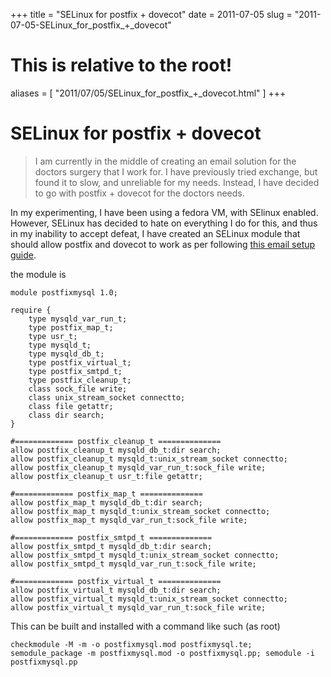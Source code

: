 +++
title = "SELinux for postfix + dovecot"
date = 2011-07-05
slug = "2011-07-05-SELinux_for_postfix_+_dovecot"
# This is relative to the root!
aliases = [ "2011/07/05/SELinux_for_postfix_+_dovecot.html" ]
+++
# SELinux for postfix + dovecot

> I am currently in the middle of creating an email solution for the
> doctors surgery that I work for. I have previously tried exchange, but
> found it to slow, and unreliable for my needs. Instead, I have decided
> to go with postfix + dovecot for the doctors needs.

In my experimenting, I have been using a fedora VM, with SElinux
enabled. However, SELinux has decided to hate on everything I do for
this, and thus in my inability to accept defeat, I have created an
SELinux module that should allow postfix and dovecot to work as per
following [this email setup
guide](http://www.1a-centosserver.com/centos_linux_mail_server/centos_mail_server.php).

the module is

    module postfixmysql 1.0;

    require {
        type mysqld_var_run_t;
        type postfix_map_t;
        type usr_t;
        type mysqld_t;
        type mysqld_db_t;
        type postfix_virtual_t;
        type postfix_smtpd_t;
        type postfix_cleanup_t;
        class sock_file write;
        class unix_stream_socket connectto;
        class file getattr;
        class dir search;
    }

    #============= postfix_cleanup_t ==============
    allow postfix_cleanup_t mysqld_db_t:dir search;
    allow postfix_cleanup_t mysqld_t:unix_stream_socket connectto;
    allow postfix_cleanup_t mysqld_var_run_t:sock_file write;
    allow postfix_cleanup_t usr_t:file getattr;

    #============= postfix_map_t ==============
    allow postfix_map_t mysqld_db_t:dir search;
    allow postfix_map_t mysqld_t:unix_stream_socket connectto;
    allow postfix_map_t mysqld_var_run_t:sock_file write;

    #============= postfix_smtpd_t ==============
    allow postfix_smtpd_t mysqld_db_t:dir search;
    allow postfix_smtpd_t mysqld_t:unix_stream_socket connectto;
    allow postfix_smtpd_t mysqld_var_run_t:sock_file write;

    #============= postfix_virtual_t ==============
    allow postfix_virtual_t mysqld_db_t:dir search;
    allow postfix_virtual_t mysqld_t:unix_stream_socket connectto;
    allow postfix_virtual_t mysqld_var_run_t:sock_file write;

This can be built and installed with a command like such (as root)

    checkmodule -M -m -o postfixmysql.mod postfixmysql.te; semodule_package -m postfixmysql.mod -o postfixmysql.pp; semodule -i postfixmysql.pp 
